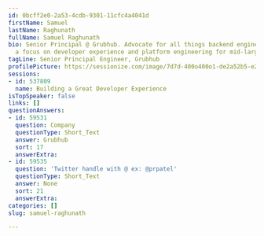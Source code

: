 ```yaml
---
id: 0bcff2e0-2a53-4cdb-9301-11cfc4a4041d
firstName: Samuel
lastName: Raghunath
fullName: Samuel Raghunath
bio: Senior Principal @ Grubhub. Advocate for all things backend engineering, with
  a focus on developer experience and platform engineering for mid-large sized companies.
tagLine: Senior Principal Engineer, Grubhub
profilePicture: https://sessionize.com/image/7d7d-400o400o1-de2a52b5-e221-4cfe-82d8-980f0cf2e3a5.jpg
sessions:
- id: 537809
  name: Building a Great Developer Experience
isTopSpeaker: false
links: []
questionAnswers:
- id: 59531
  question: Company
  questionType: Short_Text
  answer: Grubhub
  sort: 17
  answerExtra: 
- id: 59535
  question: 'Twitter handle with @ ex: @prpatel'
  questionType: Short_Text
  answer: None
  sort: 21
  answerExtra: 
categories: []
slug: samuel-raghunath

---
```

